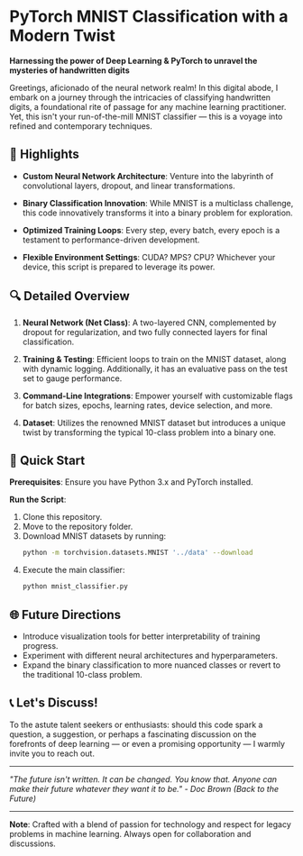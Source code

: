 # PyTorch MNIST Classification with a Modern Twist

**Harnessing the power of Deep Learning & PyTorch to unravel the mysteries of handwritten digits**

Greetings, aficionado of the neural network realm! In this digital abode, I embark on a journey through the intricacies of classifying handwritten digits, a foundational rite of passage for any machine learning practitioner. Yet, this isn't your run-of-the-mill MNIST classifier — this is a voyage into refined and contemporary techniques.

## 🚀 **Highlights**

- **Custom Neural Network Architecture**: Venture into the labyrinth of convolutional layers, dropout, and linear transformations.
  
- **Binary Classification Innovation**: While MNIST is a multiclass challenge, this code innovatively transforms it into a binary problem for exploration.

- **Optimized Training Loops**: Every step, every batch, every epoch is a testament to performance-driven development.

- **Flexible Environment Settings**: CUDA? MPS? CPU? Whichever your device, this script is prepared to leverage its power.

## 🔍 **Detailed Overview**

1. **Neural Network (Net Class)**: A two-layered CNN, complemented by dropout for regularization, and two fully connected layers for final classification.

2. **Training & Testing**: Efficient loops to train on the MNIST dataset, along with dynamic logging. Additionally, it has an evaluative pass on the test set to gauge performance.

3. **Command-Line Integrations**: Empower yourself with customizable flags for batch sizes, epochs, learning rates, device selection, and more.

4. **Dataset**: Utilizes the renowned MNIST dataset but introduces a unique twist by transforming the typical 10-class problem into a binary one.

## 🔧 **Quick Start**

**Prerequisites**: Ensure you have Python 3.x and PyTorch installed.

**Run the Script**:
1. Clone this repository.
2. Move to the repository folder.
3. Download MNIST datasets by running:
   ```bash
   python -m torchvision.datasets.MNIST '../data' --download
   ```
4. Execute the main classifier:
   ```bash
   python mnist_classifier.py
   ```

## 🌐 **Future Directions**

- Introduce visualization tools for better interpretability of training progress.
- Experiment with different neural architectures and hyperparameters.
- Expand the binary classification to more nuanced classes or revert to the traditional 10-class problem.

## 📞 **Let's Discuss!**

To the astute talent seekers or enthusiasts: should this code spark a question, a suggestion, or perhaps a fascinating discussion on the forefronts of deep learning — or even a promising opportunity — I warmly invite you to reach out.

---

_"The future isn't written. It can be changed. You know that. Anyone can make their future whatever they want it to be." - Doc Brown (Back to the Future)_

--- 

**Note**: Crafted with a blend of passion for technology and respect for legacy problems in machine learning. Always open for collaboration and discussions.